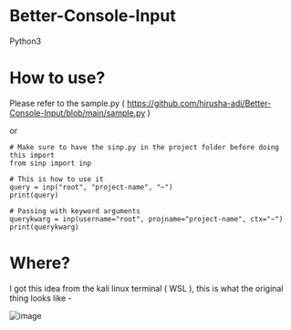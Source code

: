 # Better-Console-Input
Python3

# How to use?
Please refer to the sample.py ( https://github.com/hirusha-adi/Better-Console-Input/blob/main/sample.py )

or 

```
# Make sure to have the sinp.py in the project folder before doing this import
from sinp import inp

# This is how to use it
query = inp("root", "project-name", "~")
print(query)

# Passing with keyword arguments
querykwarg = inp(username="root", projname="project-name", ctx="~")
print(querykwarg)
```

# Where?

I got this idea from the kali linux terminal ( WSL ), this is what the original thing looks like - 

![image](https://user-images.githubusercontent.com/36286877/130919644-20b79bc8-0f25-429f-81e4-0e024772492a.png)


